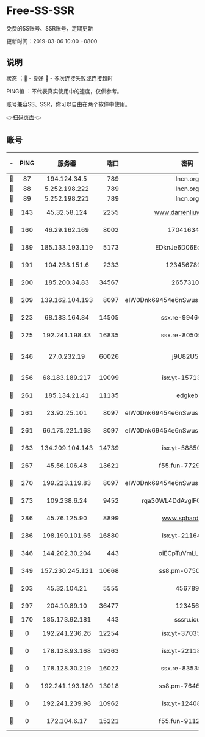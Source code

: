 # Free-SS-SSR

免费的SS账号、SSR账号，定期更新

更新时间：2019-03-06 10:00 +0800

## 说明

状态     ：🙂 - 良好 🙁 - 多次连接失败或连接超时

PING值   ：不代表真实使用中的速度，仅供参考。

账号兼容SS、SSR，你可以自由在两个软件中使用。

👉[扫码页面](https://liesauer.github.io/free-ss-ssr.github.io/)👈

## 账号

|-|PING|服务器|端口|密码|加密方式|区域|
|:----:|:----:|:-----:|-----:|:----:|:----:|:----:|
|🙂|87|194.124.34.5|789|lncn.org|rc4|JP|
|🙂|88|5.252.198.222|789|lncn.org|rc4|JP|
|🙂|89|5.252.198.221|789|lncn.org|rc4|JP|
|🙂|143|45.32.58.124|2255|www.darrenliuwei.com|aes-256-cfb|JP|
|🙂|160|46.29.162.169|8002|1704163453|aes-256-cfb|RU|
|🙂|189|185.133.193.119|5173|EDknJe6D06EoWDaw|aes-256-cfb|US|
|🙂|191|104.238.151.6|2333|12345678900|aes-256-cfb|JP|
|🙂|200|185.200.34.83|34567|26573106|aes-256-cfb|US|
|🙂|209|139.162.104.193|8097|eIW0Dnk69454e6nSwuspv9DmS201tQ0D|aes-256-cfb|JP|
|🙂|223|68.183.164.84|14505|ssx.re-99466005|aes-256-cfb|US|
|🙂|225|192.241.198.43|16835|ssx.re-80509121|aes-256-cfb|US|
|🙂|246|27.0.232.19|60026|j9U82U53|xchacha20-ietf-poly1305|HK|
|🙂|256|68.183.189.217|19099|isx.yt-15713167|aes-256-cfb|SG|
|🙂|261|185.134.21.41|11135|edgkeb|aes-256-cfb|GB|
|🙂|261|23.92.25.101|8097|eIW0Dnk69454e6nSwuspv9DmS201tQ0D|aes-256-cfb|US|
|🙂|261|66.175.221.168|8097|eIW0Dnk69454e6nSwuspv9DmS201tQ0D|aes-256-cfb|US|
|🙂|263|134.209.104.143|14739|isx.yt-58850709|aes-256-cfb|SG|
|🙂|267|45.56.106.48|13621|f55.fun-77297239|aes-256-cfb|US|
|🙂|270|199.223.119.83|8097|eIW0Dnk69454e6nSwuspv9DmS201tQ0D|aes-256-cfb|US|
|🙂|273|109.238.6.24|9452|rqa30WL4DdAvgIFG6Fs3znzTa|aes-256-cfb|FR|
|🙂|286|45.76.125.90|8899|www.sphard.com|aes-256-cfb|JP|
|🙂|286|198.199.101.65|16880|isx.yt-21164975|aes-256-cfb|US|
|🙂|346|144.202.30.204|443|oiECpTuVmLLxk4Ts|aes-256-cfb|US|
|🙂|349|157.230.245.121|10668|ss8.pm-07507043|aes-256-cfb|SG|
|🙂|203|45.32.104.21|5555|456789|aes-256-cfb|SG|
|🙂|297|204.10.89.10|36477|123456|aes-256-cfb|US|
|🙁|170|185.173.92.181|443|sssru.icu|rc4-md5|RU|
|🙁|0|192.241.236.26|12254|isx.yt-37035463|aes-256-cfb|US|
|🙁|0|178.128.93.168|19363|isx.yt-22118658|aes-256-cfb|SG|
|🙁|0|178.128.30.219|16022|ssx.re-83539428|aes-256-cfb|SG|
|🙁|0|192.241.193.180|13018|ss8.pm-76463592|aes-256-cfb|US|
|🙁|0|192.241.239.98|10962|isx.yt-12408324|aes-256-cfb|US|
|🙁|0|172.104.6.17|15221|f55.fun-91126944|aes-256-cfb|US|
